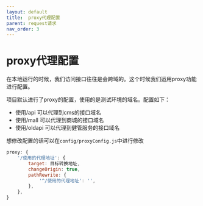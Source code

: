 ```yaml
---
layout: default
title:  proxy代理配置
parent: request请求
nav_order: 3
---
```

# proxy代理配置

在本地运行的时候，我们访问接口往往是会跨域的。这个时候我们运用proxy功能进行配置。

项目默认进行了proxy的配置，使用的是测试环境的域名。配置如下：

* 使用/api 可以代理到cms的接口域名
* 使用/mall 可以代理到商城的接口域名
* 使用/oldapi 可以代理到健管服务的接口域名

想修改配置的话可以在`config/proxyConfig.js`中进行修改

```js
proxy: {
    '/使用的代理地址': {
        target: 目标转换地址,
        changeOrigin: true,
        pathRewrite: {
            '^/使用的代理地址': '',
        },
    },
}
```